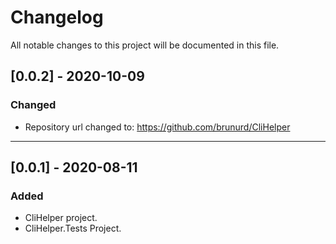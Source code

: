 # Changelog
All notable changes to this project will be documented in this file.

## [0.0.2] - 2020-10-09
### Changed
- Repository url changed to: https://github.com/brunurd/CliHelper

---

## [0.0.1] - 2020-08-11
### Added
- CliHelper project.
- CliHelper.Tests Project.